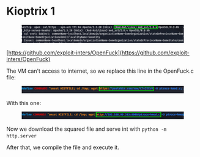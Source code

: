 # Kioptrix 1

<figure><img src="../.gitbook/assets/image.png" alt=""><figcaption></figcaption></figure>

[https://github.com/exploit-inters/OpenFuck](https://github.com/exploit-inters/OpenFuck)

The VM can't access to internet, so we replace this line in the OpenFuck.c file:

<figure><img src="../.gitbook/assets/image (7).png" alt=""><figcaption></figcaption></figure>

With this one:

<figure><img src="../.gitbook/assets/image (5).png" alt=""><figcaption></figcaption></figure>

Now we download the squared file and serve int with `python -m http.server`

After that, we compile the file and execute it.
